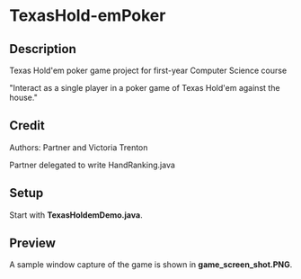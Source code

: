 # TexasHold-emPoker

## Description

Texas Hold'em poker game project for first-year Computer Science course

"Interact as a single player in a poker game of Texas Hold'em against the house."

## Credit

Authors: Partner and Victoria Trenton

Partner delegated to write HandRanking.java

## Setup

Start with **TexasHoldemDemo.java**.

## Preview

A sample window capture of the game is shown in **game_screen_shot.PNG**.
